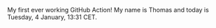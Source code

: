 My first ever working GitHub Action!
My name is Thomas and today is Tuesday, 4 January, 13:31 CET. 
